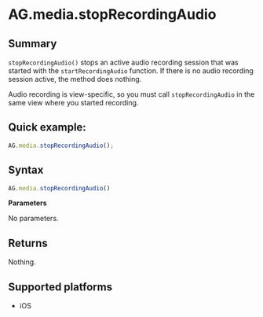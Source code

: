 # AG.media.stopRecordingAudio

## Summary
`stopRecordingAudio()` stops an active audio recording session that was started with the `startRecordingAudio` function. If there is no audio recording session active, the method does nothing.

Audio recording is view-specific, so you must call `stopRecordingAudio` in the same view where you started recording.

## Quick example:
```javascript
AG.media.stopRecordingAudio();
```

## Syntax
```javascript
AG.media.stopRecordingAudio()
```

**Parameters**

No parameters.

## Returns
Nothing.

## Supported platforms
* iOS